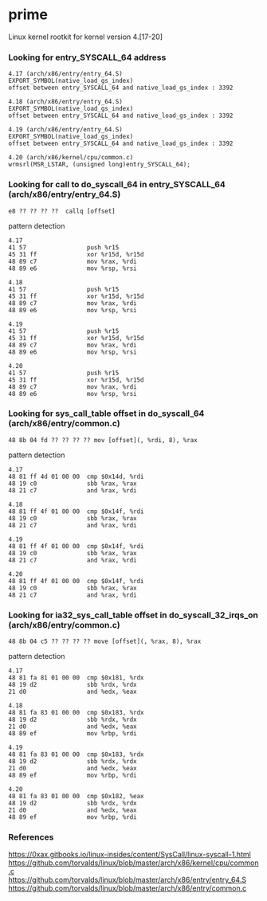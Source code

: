# prime

Linux kernel rootkit for kernel version 4.[17-20]

### Looking for entry_SYSCALL_64 address  
```
4.17 (arch/x86/entry/entry_64.S)  
EXPORT_SYMBOL(native_load_gs_index)  
offset between entry_SYSCALL_64 and native_load_gs_index : 3392  

4.18 (arch/x86/entry/entry_64.S)  
EXPORT_SYMBOL(native_load_gs_index)  
offset between entry_SYSCALL_64 and native_load_gs_index : 3392  

4.19 (arch/x86/entry/entry_64.S)  
EXPORT_SYMBOL(native_load_gs_index)  
offset between entry_SYSCALL_64 and native_load_gs_index : 3392  

4.20 (arch/x86/kernel/cpu/common.c)  
wrmsrl(MSR_LSTAR, (unsigned long)entry_SYSCALL_64);
```

### Looking for call to do_syscall_64 in entry_SYSCALL_64 (arch/x86/entry/entry_64.S)
```
e8 ?? ?? ?? ??  callq [offset]
```

pattern detection
```
4.17  
41 57                 push %r15  
45 31 ff              xor %r15d, %r15d  
48 89 c7              mov %rax, %rdi  
48 89 e6              mov %rsp, %rsi  

4.18  
41 57                 push %r15  
45 31 ff              xor %r15d, %r15d  
48 89 c7              mov %rax, %rdi  
48 89 e6              mov %rsp, %rsi  

4.19  
41 57                 push %r15  
45 31 ff              xor %r15d, %r15d  
48 89 c7              mov %rax, %rdi  
48 89 e6              mov %rsp, %rsi  

4.20  
41 57                 push %r15  
45 31 ff              xor %r15d, %r15d  
48 89 c7              mov %rax, %rdi  
48 89 e6              mov %rsp, %rsi  
```
### Looking for sys_call_table offset in do_syscall_64 (arch/x86/entry/common.c)
```
48 8b 04 fd ?? ?? ?? ?? mov [offset](, %rdi, 8), %rax
```

pattern detection
```
4.17  
48 81 ff 4d 01 00 00  cmp $0x14d, %rdi  
48 19 c0              sbb %rax, %rax  
48 21 c7              and %rax, %rdi  

4.18  
48 81 ff 4f 01 00 00  cmp $0x14f, %rdi  
48 19 c0              sbb %rax, %rax  
48 21 c7              and %rax, %rdi  

4.19  
48 81 ff 4f 01 00 00  cmp $0x14f, %rdi  
48 19 c0              sbb %rax, %rax  
48 21 c7              and %rax, %rdi  

4.20  
48 81 ff 4f 01 00 00  cmp $0x14f, %rdi  
48 19 c0              sbb %rax, %rax  
48 21 c7              and %rax, %rdi  
```

### Looking for ia32_sys_call_table offset in do_syscall_32_irqs_on (arch/x86/entry/common.c)
```
48 8b 04 c5 ?? ?? ?? ?? move [offset](, %rax, 8), %rax
```

pattern detection
```
4.17  
48 81 fa 81 01 00 00  cmp $0x181, %rdx  
48 19 d2              sbb %rdx, %rdx  
21 d0                 and %edx, %eax  

4.18  
48 81 fa 83 01 00 00  cmp $0x183, %rdx  
48 19 d2              sbb %rdx, %rdx  
21 d0                 and %edx, %eax  
48 89 ef              mov %rbp, %rdi  

4.19  
48 81 fa 83 01 00 00  cmp $0x183, %rdx  
48 19 d2              sbb %rdx, %rdx  
21 d0                 and %edx, %eax  
48 89 ef              mov %rbp, %rdi  

4.20  
48 81 fa 83 01 00 00  cmp $0x182, %eax  
48 19 d2              sbb %rdx, %rdx  
21 d0                 and %edx, %eax  
48 89 ef              mov %rbp, %rdi  
```

### References
https://0xax.gitbooks.io/linux-insides/content/SysCall/linux-syscall-1.html  
https://github.com/torvalds/linux/blob/master/arch/x86/kernel/cpu/common.c  
https://github.com/torvalds/linux/blob/master/arch/x86/entry/entry_64.S  
https://github.com/torvalds/linux/blob/master/arch/x86/entry/common.c  
